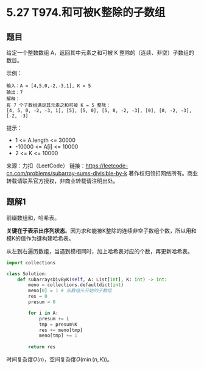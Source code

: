 # 5.27 T974.和可被K整除的子数组

## 题目
给定一个整数数组 A，返回其中元素之和可被 K 整除的（连续、非空）子数组的数目。

示例：
```
输入：A = [4,5,0,-2,-3,1], K = 5
输出：7
解释：
有 7 个子数组满足其元素之和可被 K = 5 整除：
[4, 5, 0, -2, -3, 1], [5], [5, 0], [5, 0, -2, -3], [0], [0, -2, -3], [-2, -3]
```

提示：
- 1 <= A.length <= 30000
- -10000 <= A[i] <= 10000
- 2 <= K <= 10000

来源：力扣（LeetCode）
链接：https://leetcode-cn.com/problems/subarray-sums-divisible-by-k
著作权归领扣网络所有。商业转载请联系官方授权，非商业转载请注明出处。


## 题解1
前缀数组和，哈希表。

**关键在于表示出序列状态**。因为求和能被K整除的连续非空子数组个数，所以用和模K的值作为键构建哈希表。

从左到右遍历数组，当遇到模相同时，加上哈希表对应的个数，再更新哈希表。

```python
import collections

class Solution:
    def subarraysDivByK(self, A: List[int], K: int) -> int:
        meno = collections.defaultdict(int)
        meno[0] = 1 # 从数组头开始的子数组
        res = 0
        presum = 0

        for i in A:
            presum += i
            tmp = presum%K
            res += meno[tmp]
            meno[tmp] += 1
        
        return res
```
时间复杂度$O(n)$，空间复杂度$O(\min(n,K))$。

